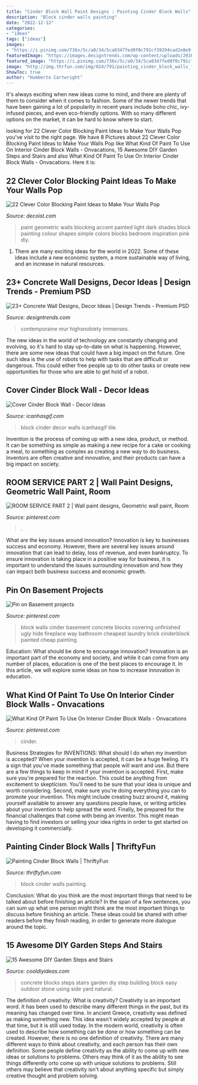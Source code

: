 ```yaml
---
title: "Cinder Block Wall Paint Designs : Painting Cinder Block Walls"
description: "Block cinder walls painting"
date: "2022-12-12"
categories:
- "ideas"
tags: ["ideas"]
images:
- "https://i.pinimg.com/736x/5c/a0/34/5ca0347fed0f0c791cf39294cad2e8e9--cinder-block-walls-cinder-blocks.jpg"
featuredImage: "https://images.designtrends.com/wp-content/uploads/2016/03/21104822/Outdoor-Concrete-Wall-Ideas.jpeg"
featured_image: "https://i.pinimg.com/736x/5c/a0/34/5ca0347fed0f0c791cf39294cad2e8e9--cinder-block-walls-cinder-blocks.jpg"
image: "http://img.thrfun.com/img/024/791/painting_cinder_block_walls_fancy1.jpg"
ShowToc: true
author: "Humberto Cartwright"
---
```



It's always exciting when new ideas come to mind, and there are plenty of them to consider when it comes to fashion. Some of the newer trends that have been gaining a lot of popularity in recent years include boho chic, ivy-infused pieces, and even eco-friendly options. With so many different options on the market, it can be hard to know where to start.

	

		
looking for 22 Clever Color Blocking Paint Ideas to Make Your Walls Pop you've visit to the right page. We have 8 Pictures about 22 Clever Color Blocking Paint Ideas to Make Your Walls Pop like What Kind Of Paint To Use On Interior Cinder Block Walls - Onvacations, 15 Awesome DIY Garden Steps and Stairs and also What Kind Of Paint To Use On Interior Cinder Block Walls - Onvacations. Here it is:
		
    
## 22 Clever Color Blocking Paint Ideas To Make Your Walls Pop

<img loading=lazy src="http://cdn.decoist.com/wp-content/uploads/2015/08/Dark-and-light-geometric-paint-shades.jpg" onerror="this.onerror=null;this.src='https://tse4.mm.bing.net/th?id=OIP.FRaO7gte-2fIbx1hsVzecAHaLG&amp;pid=15.1';" alt="22 Clever Color Blocking Paint Ideas to Make Your Walls Pop">

_Source: decoist.com_

>paint geometric walls blocking accent painted light dark shades block painting colour shapes simple colors blocks bedroom inspiration pink diy. 

	

1. There are many exciting ideas for the world in 2022. Some of these ideas include a new economic system, a more sustainable way of living, and an increase in natural resources.

    
## 23+ Concrete Wall Designs, Decor Ideas | Design Trends - Premium PSD

<img loading=lazy src="https://images.designtrends.com/wp-content/uploads/2016/03/21104822/Outdoor-Concrete-Wall-Ideas.jpeg" onerror="this.onerror=null;this.src='https://tse3.mm.bing.net/th?id=OIP.3lmIQMuQXAEKDHPfbdDg_wHaE8&amp;pid=15.1';" alt="23+ Concrete Wall Designs, Decor Ideas | Design Trends - Premium PSD">

_Source: designtrends.com_

>contemporaine mur highsnobiety immenses. 

	

The new ideas in the world of technology are constantly changing and evolving, so it's hard to stay up-to-date on what is happening. However, there are some new ideas that could have a big impact on the future. One such idea is the use of robots to help with tasks that are difficult or dangerous. This could either free people up to do other tasks or create new opportunities for those who are able to get hold of a robot.

    
## Cover Cinder Block Wall - Decor Ideas

<img loading=lazy src="https://www.icanhasgif.com/wp-content/uploads/2015/09/Cover-Cinder-Block-Wall-1024x768.jpg" onerror="this.onerror=null;this.src='https://tse4.mm.bing.net/th?id=OIP.-4UxWIRo_5EYTX70N8pp4wHaFj&amp;pid=15.1';" alt="Cover Cinder Block Wall - Decor Ideas">

_Source: icanhasgif.com_

>block cinder decor walls icanhasgif tile. 

	

Invention is the process of coming up with a new idea, product, or method. It can be something as simple as making a new recipe for a cake or cooking a meal, to something as complex as creating a new way to do business. Inventors are often creative and innovative, and their products can have a big impact on society.

    
## ROOM SERVICE PART 2 | Wall Paint Designs, Geometric Wall Paint, Room

<img loading=lazy src="https://i.pinimg.com/736x/da/a5/44/daa544f60add0a891498b88a47fb6f21.jpg" onerror="this.onerror=null;this.src='https://tse4.mm.bing.net/th?id=OIP.BVmgPuqU0kaa-TKfeUy1MgHaLH&amp;pid=15.1';" alt="ROOM SERVICE PART 2 | Wall paint designs, Geometric wall paint, Room">

_Source: pinterest.com_

>. 

	

What are the key issues around innovation?
Innovation is key to businesses success and economy. However, there are several key issues around innovation that can lead to delay, loss of revenue, and even bankruptcy. To ensure innovation is taking place in a positive way for business, it is important to understand the issues surrounding innovation and how they can impact both business success and economic growth.

    
## Pin On Basement Projects

<img loading=lazy src="https://i.pinimg.com/736x/5c/a0/34/5ca0347fed0f0c791cf39294cad2e8e9--cinder-block-walls-cinder-blocks.jpg" onerror="this.onerror=null;this.src='https://tse2.mm.bing.net/th?id=OIP.tz8uZTGBzN6IKwpSZBcWBwDFEs&amp;pid=15.1';" alt="Pin on Basement projects">

_Source: pinterest.com_

>block walls cinder basement concrete blocks covering unfinished ugly hide fireplace way bathroom cheapest laundry brick cinderblock painted cheap painting. 

	

Education: What should be done to encourage innovation?
Innovation is an important part of the economy and society, and while it can come from any number of places, education is one of the best places to encourage it. In this article, we will explore some ideas on how to increase innovation in education.

    
## What Kind Of Paint To Use On Interior Cinder Block Walls - Onvacations

<img loading=lazy src="https://i.pinimg.com/736x/1b/24/e2/1b24e27548895ab7fa1082c3062a745d.jpg" onerror="this.onerror=null;this.src='https://tse4.mm.bing.net/th?id=OIP.j1xT2BRUjb9LC5nNcZGZ4AHaLH&amp;pid=15.1';" alt="What Kind Of Paint To Use On Interior Cinder Block Walls - Onvacations">

_Source: pinterest.com_

>cinder. 

	

Business Strategies for INVENTIONS: What should I do when my invention is accepted?
When your invention is accepted, it can be a huge feeling. It's a sign that you've made something that people will want and use. But there are a few things to keep in mind if your invention is accepted. 
First, make sure you're prepared for the reaction. This could be anything from excitement to skepticism. You'll need to be sure that your idea is unique and worth considering. 
Second, make sure you're doing everything you can to promote your invention. This might include creating buzz around it, making yourself available to answer any questions people have, or writing articles about your invention to help spread the word. 
Finally, be prepared for the financial challenges that come with being an inventor. This might mean having to find investors or selling your idea rights in order to get started on developing it commercially.

    
## Painting Cinder Block Walls | ThriftyFun

<img loading=lazy src="http://img.thrfun.com/img/024/791/painting_cinder_block_walls_fancy1.jpg" onerror="this.onerror=null;this.src='https://tse1.mm.bing.net/th?id=OIP.95aEazGm2kcyNuoOggEJKAAAAA&amp;pid=15.1';" alt="Painting Cinder Block Walls | ThriftyFun">

_Source: thriftyfun.com_

>block cinder walls painting. 

	

Conclusion: What do you think are the most important things that need to be talked about before finishing an article?
In the span of a few sentences, you can sum up what one person might think are the most important things to discuss before finishing an article. These ideas could be shared with other readers before they finish reading, in order to generate more dialogue around the topic.

    
## 15 Awesome DIY Garden Steps And Stairs

<img loading=lazy src="http://cooldiyideas.com/wp-content/uploads/2015/07/Concrete-Blocks.jpg" onerror="this.onerror=null;this.src='https://tse4.mm.bing.net/th?id=OIP.9oIphiQXiyEIGCf1Fy41bgHaFj&amp;pid=15.1';" alt="15 Awesome DIY Garden Steps and Stairs">

_Source: cooldiyideas.com_

>concrete blocks steps stairs garden diy step building block easy outdoor stone using side yard natural. 

	

The definition of creativity: What is creativity?
Creativity is an important word. It has been used to describe many different things in the past, but its meaning has changed over time. In ancient Greece, creativity was defined as making something new. This idea wasn't widely accepted by people at that time, but it is still used today. In the modern world, creativity is often used to describe how something can be done or how something can be created. However, there is no one definition of creativity. There are many different ways to think about creativity, and each person has their own definition. Some people define creativity as the ability to come up with new ideas or solutions to problems. Others may think of it as the ability to see things differently orto come up with unique solutions to problems. Still others may believe that creativity isn't about anything specific but simply creative thought and problem solving.


